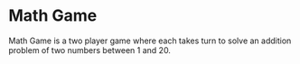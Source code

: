 # Math Game

Math Game is a two player game where each takes turn to solve an addition problem of two numbers between 1 and 20.